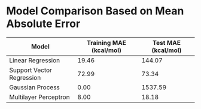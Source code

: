 # Model Comparison Based on Mean Absolute Error

| Model                    | Training MAE (kcal/mol) | Test MAE (kcal/mol) |
|--------------------------|-------------------------|----------------------|
| Linear Regression        | 19.46   | 144.07   |
| Support Vector Regression        | 72.99   | 73.34   |
| Gaussian Process        | 0.00   | 1537.59   |
| Multilayer Perceptron        | 8.00   | 18.18   |
